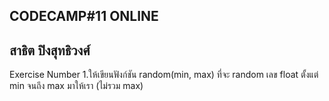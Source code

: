 CODECAMP#11 ONLINE
---------------------------
สาธิต ปิงสุทธิวงศ์
---------------------------
Exercise Number
1.ให้เขียนฟังก์ชัน random(min, max) ที่จะ random เลข float ตั้งแต่ min จนถึง max มาให้เรา (ไม่รวม max)